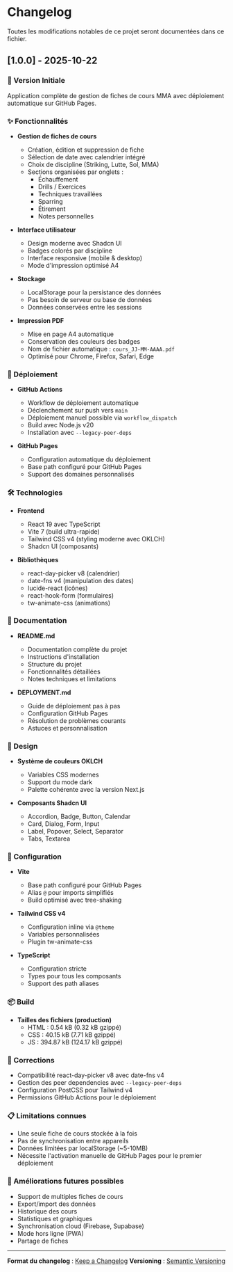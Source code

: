 # Changelog

Toutes les modifications notables de ce projet seront documentées dans ce fichier.

## [1.0.0] - 2025-10-22

### 🎉 Version Initiale

Application complète de gestion de fiches de cours MMA avec déploiement automatique sur GitHub Pages.

### ✨ Fonctionnalités

- **Gestion de fiches de cours**
  - Création, édition et suppression de fiche
  - Sélection de date avec calendrier intégré
  - Choix de discipline (Striking, Lutte, Sol, MMA)
  - Sections organisées par onglets :
    - Échauffement
    - Drills / Exercices
    - Techniques travaillées
    - Sparring
    - Étirement
    - Notes personnelles

- **Interface utilisateur**
  - Design moderne avec Shadcn UI
  - Badges colorés par discipline
  - Interface responsive (mobile & desktop)
  - Mode d'impression optimisé A4

- **Stockage**
  - LocalStorage pour la persistance des données
  - Pas besoin de serveur ou base de données
  - Données conservées entre les sessions

- **Impression PDF**
  - Mise en page A4 automatique
  - Conservation des couleurs des badges
  - Nom de fichier automatique : `cours_JJ-MM-AAAA.pdf`
  - Optimisé pour Chrome, Firefox, Safari, Edge

### 🚀 Déploiement

- **GitHub Actions**
  - Workflow de déploiement automatique
  - Déclenchement sur push vers `main`
  - Déploiement manuel possible via `workflow_dispatch`
  - Build avec Node.js v20
  - Installation avec `--legacy-peer-deps`

- **GitHub Pages**
  - Configuration automatique du déploiement
  - Base path configuré pour GitHub Pages
  - Support des domaines personnalisés

### 🛠️ Technologies

- **Frontend**
  - React 19 avec TypeScript
  - Vite 7 (build ultra-rapide)
  - Tailwind CSS v4 (styling moderne avec OKLCH)
  - Shadcn UI (composants)

- **Bibliothèques**
  - react-day-picker v8 (calendrier)
  - date-fns v4 (manipulation des dates)
  - lucide-react (icônes)
  - react-hook-form (formulaires)
  - tw-animate-css (animations)

### 📝 Documentation

- **README.md**
  - Documentation complète du projet
  - Instructions d'installation
  - Structure du projet
  - Fonctionnalités détaillées
  - Notes techniques et limitations

- **DEPLOYMENT.md**
  - Guide de déploiement pas à pas
  - Configuration GitHub Pages
  - Résolution de problèmes courants
  - Astuces et personnalisation

### 🎨 Design

- **Système de couleurs OKLCH**
  - Variables CSS modernes
  - Support du mode dark
  - Palette cohérente avec la version Next.js

- **Composants Shadcn UI**
  - Accordion, Badge, Button, Calendar
  - Card, Dialog, Form, Input
  - Label, Popover, Select, Separator
  - Tabs, Textarea

### 🔧 Configuration

- **Vite**
  - Base path configuré pour GitHub Pages
  - Alias `@` pour imports simplifiés
  - Build optimisé avec tree-shaking

- **Tailwind CSS v4**
  - Configuration inline via `@theme`
  - Variables personnalisées
  - Plugin tw-animate-css

- **TypeScript**
  - Configuration stricte
  - Types pour tous les composants
  - Support des path aliases

### 📦 Build

- **Tailles des fichiers (production)**
  - HTML : 0.54 kB (0.32 kB gzippé)
  - CSS : 40.15 kB (7.71 kB gzippé)
  - JS : 394.87 kB (124.17 kB gzippé)

### 🐛 Corrections

- Compatibilité react-day-picker v8 avec date-fns v4
- Gestion des peer dependencies avec `--legacy-peer-deps`
- Configuration PostCSS pour Tailwind v4
- Permissions GitHub Actions pour le déploiement

### 📋 Limitations connues

- Une seule fiche de cours stockée à la fois
- Pas de synchronisation entre appareils
- Données limitées par localStorage (~5-10MB)
- Nécessite l'activation manuelle de GitHub Pages pour le premier déploiement

### 🔮 Améliorations futures possibles

- Support de multiples fiches de cours
- Export/import des données
- Historique des cours
- Statistiques et graphiques
- Synchronisation cloud (Firebase, Supabase)
- Mode hors ligne (PWA)
- Partage de fiches

---

**Format du changelog** : [Keep a Changelog](https://keepachangelog.com/)
**Versioning** : [Semantic Versioning](https://semver.org/)

